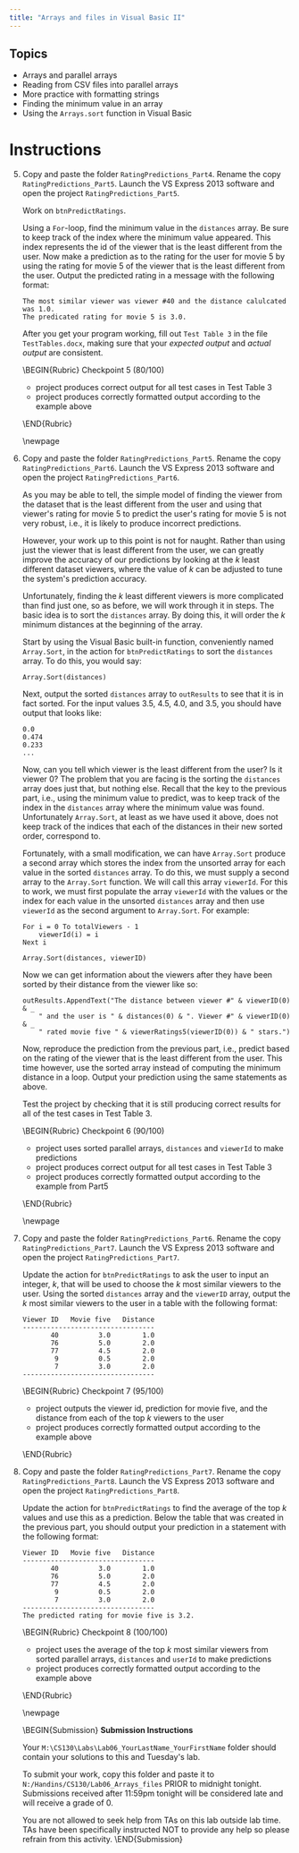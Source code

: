 ```yaml
---
title: "Arrays and files in Visual Basic II"
---
```


## Topics
* Arrays and parallel arrays
* Reading from CSV files into parallel arrays
* More practice with formatting strings
* Finding the minimum value in an array
* Using the `Arrays.sort` function in Visual Basic

# Instructions

5. Copy and paste the folder `RatingPredictions_Part4`. Rename the copy
   `RatingPredictions_Part5`. Launch the VS Express 2013 software and open the
   project `RatingPredictions_Part5`.

   Work on `btnPredictRatings`.

   Using a `For`-loop, find the minimum value in the `distances` array. Be sure
   to keep track of the index where the minimum value appeared. This index
   represents the id of the viewer that is the least different from the user.
   Now make a prediction as to the rating for the user for movie 5 by using the
   rating for movie 5 of the viewer that is the least different from the user.
   Output the predicted rating in a message with the following format:

   ```
   The most similar viewer was viewer #40 and the distance calulcated was 1.0.
   The predicated rating for movie 5 is 3.0.
   ```

   After you get your program working, fill out `Test Table 3` in the file
   `TestTables.docx`, making sure that your *expected output* and *actual
   output* are consistent.

   \BEGIN{Rubric}
   Checkpoint 5 (80/100)
   * project produces correct output for all test cases in Test Table 3
   * project produces correctly formatted output according to the example above

   \END{Rubric}

   \newpage

1. Copy and paste the folder `RatingPredictions_Part5`. Rename the copy
   `RatingPredictions_Part6`. Launch the VS Express 2013 software and open the
   project `RatingPredictions_Part6`.

   As you may be able to tell, the simple model of finding the viewer from the
   dataset that is the least different from the user and using that viewer's
   rating for movie 5 to predict the user's rating for movie 5 is not very
   robust, i.e., it is likely to produce incorrect predictions.

   However, your work up to this point is not for naught. Rather than using just
   the viewer that is least different from the user, we can greatly improve the
   accuracy of our predictions by looking at the *k* least different dataset
   viewers, where the value of *k* can be adjusted to tune the system's
   prediction accuracy.

   Unfortunately, finding the *k* least different viewers is more complicated
   than find just one, so as before, we will work through it in steps. The basic
   idea is to sort the `distances` array. By doing this, it will order the *k*
   minimum distances at the beginning of the array.

   Start by using the Visual Basic built-in function, conveniently
   named `Array.Sort`, in the action for `btnPredictRatings` to sort the
   `distances` array. To do this, you would say:

   ```vbnet
   Array.Sort(distances)
   ```

   Next, output the sorted `distances` array to `outResults` to see that it is
   in fact sorted. For the input values 3.5, 4.5, 4.0, and 3.5, you should have
   output that looks like:

   ```
   0.0
   0.474
   0.233
   ...
   ```

   Now, can you tell which viewer is the least different from the user? Is it
   viewer 0? The problem that you are facing is the sorting the `distances`
   array does just that, but nothing else. Recall that the key to the previous
   part, i.e., using the minimum value to predict, was to keep track of the
   index in the `distances` array where the minimum value was found.
   Unfortunately `Array.Sort`, at least as we have used it above, does not keep
   track of the indices that each of the distances in their new sorted order,
   correspond to.

   Fortunately, with a small modification, we can have `Array.Sort` produce a
   second array which stores the index from the unsorted array for each value in
   the sorted `distances` array. To do this, we must supply a second array to
   the `Array.Sort` function. We will call this array `viewerId`. For this to
   work, we must first populate the array `viewerId` with the values or the
   index for each value in the unsorted `distances` array and then use
   `viewerId` as the second argument to `Array.Sort`. For example:

   ```vbnet
   For i = 0 To totalViewers - 1
       viewerId(i) = i
   Next i

   Array.Sort(distances, viewerID)
   ```

   Now we can get information about the viewers after they have been sorted by
   their distance from the viewer like so:

   ```vbnet
   outResults.AppendText("The distance between viewer #" & viewerID(0) & _
       " and the user is " & distances(0) & ". Viewer #" & viewerID(0) & _ 
       " rated movie five " & viewerRatings5(viewerID(0)) & " stars.")
   ```

   Now, reproduce the prediction from the previous part, i.e., predict based on
   the rating of the viewer that is the least different from the user. This time
   however, use the sorted array instead of computing the minimum distance in a
   loop. Output your prediction using the same statements as above.

   Test the project by checking that it is still producing correct results for
   all of the test cases in Test Table 3.

   \BEGIN{Rubric}
   Checkpoint 6 (90/100)

   * project uses sorted parallel arrays, `distances` and `viewerId` to make
     predictions
   * project produces correct output for all test cases in Test Table 3
   * project produces correctly formatted output according to the example from
     Part5

   \END{Rubric}

   \newpage

1. Copy and paste the folder `RatingPredictions_Part6`. Rename the copy
   `RatingPredictions_Part7`. Launch the VS Express 2013 software and open the
   project `RatingPredictions_Part7`.

   Update the action for `btnPredictRatings` to ask the user to input an
   integer, *k*, that will be used to choose the *k* most similar viewers to the
   user. Using the sorted `distances` array and the `viewerID` array, output the
   *k* most similar viewers to the user in a table with the following format:

   ```
   Viewer ID   Movie five   Distance
   ---------------------------------
          40          3.0        1.0
          76          5.0        2.0
          77          4.5        2.0
           9          0.5        2.0
           7          3.0        2.0
   ---------------------------------
   ```

   \BEGIN{Rubric}
   Checkpoint 7 (95/100)

   * project outputs the viewer id, prediction for movie five, and the distance
     from each of the top *k* viewers to the user
   * project produces correctly formatted output according to the example above

   \END{Rubric}

1. Copy and paste the folder `RatingPredictions_Part7`. Rename the copy
   `RatingPredictions_Part8`. Launch the VS Express 2013 software and open the
   project `RatingPredictions_Part8`.

   Update the action for `btnPredictRatings` to find the average of the top *k*
   values and use this as a prediction. Below the table that was created in the
   previous part, you should output your prediction in a statement with the
   following format:

   ```
   Viewer ID   Movie five   Distance
   ---------------------------------
          40          3.0        1.0
          76          5.0        2.0
          77          4.5        2.0
           9          0.5        2.0
           7          3.0        2.0
   ---------------------------------
   The predicted rating for movie five is 3.2.
   ```

   \BEGIN{Rubric}
   Checkpoint 8 (100/100)

   * project uses the average of the top *k* most similar viewers from sorted
     parallel arrays, `distances` and `userId` to make predictions
   * project produces correctly formatted output according to the example above

   \END{Rubric}

   \newpage

   \BEGIN{Submission}
   **Submission Instructions**

   Your `M:\CS130\Labs\Lab06_YourLastName_YourFirstName` folder should contain
   your solutions to this and Tuesday's lab.

   To submit your work, copy this folder and paste it to
   `N:/Handins/CS130/Lab06_Arrays_files` PRIOR to midnight tonight. Submissions
   received after 11:59pm tonight will be considered late and will receive a
   grade of 0.

   You are not allowed to seek help from TAs on this lab outside lab time. TAs
   have been specifically instructed NOT to provide any help so please refrain
   from this activity.
  \END{Submission}

